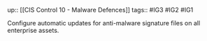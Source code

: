 up:: [[CIS Control 10 - Malware Defences]]
tags:: #IG3 #IG2 #IG1

Configure automatic updates for anti-malware signature files on all enterprise assets.